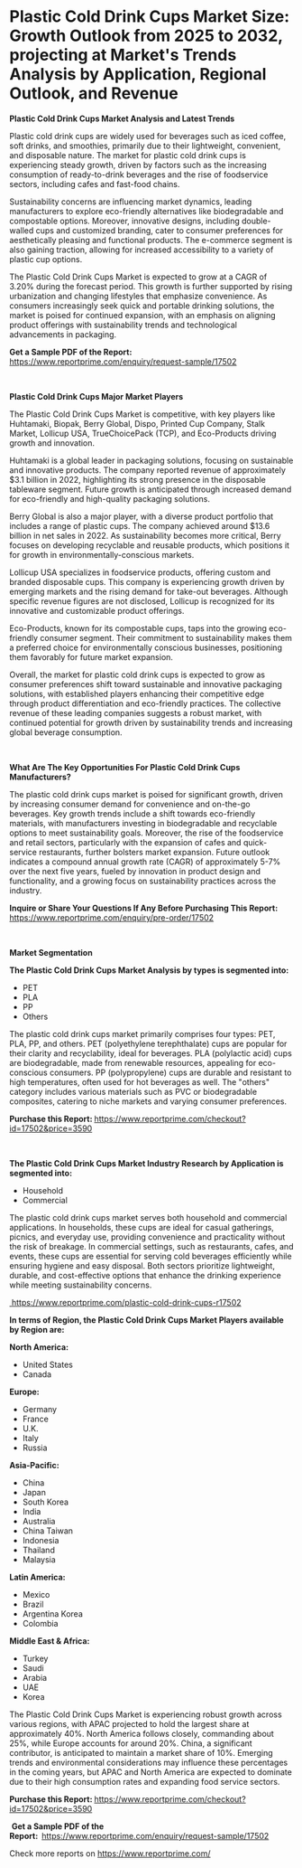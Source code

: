 <p><h1>Plastic Cold Drink Cups Market Size: Growth Outlook from 2025 to 2032, projecting at Market's Trends Analysis by Application, Regional Outlook, and Revenue</h1></p><p><strong>Plastic Cold Drink Cups Market Analysis and Latest Trends</strong></p>
<p><p>Plastic cold drink cups are widely used for beverages such as iced coffee, soft drinks, and smoothies, primarily due to their lightweight, convenient, and disposable nature. The market for plastic cold drink cups is experiencing steady growth, driven by factors such as the increasing consumption of ready-to-drink beverages and the rise of foodservice sectors, including cafes and fast-food chains. </p><p>Sustainability concerns are influencing market dynamics, leading manufacturers to explore eco-friendly alternatives like biodegradable and compostable options. Moreover, innovative designs, including double-walled cups and customized branding, cater to consumer preferences for aesthetically pleasing and functional products. The e-commerce segment is also gaining traction, allowing for increased accessibility to a variety of plastic cup options.</p><p>The Plastic Cold Drink Cups Market is expected to grow at a CAGR of 3.20% during the forecast period. This growth is further supported by rising urbanization and changing lifestyles that emphasize convenience. As consumers increasingly seek quick and portable drinking solutions, the market is poised for continued expansion, with an emphasis on aligning product offerings with sustainability trends and technological advancements in packaging.</p></p>
<p><strong>Get a Sample PDF of the Report:&nbsp;</strong> <a href="https://www.reportprime.com/enquiry/request-sample/17502?utm_campaign=3309&utm_medium=2&utm_source=Github&utm_content=ia&utm_term=18032025&utm_id=plastic-cold-drink-cups">https://www.reportprime.com/enquiry/request-sample/17502</a></p>
<p>&nbsp;</p>
<p><strong>Plastic Cold Drink Cups Major Market Players</strong></p>
<p><p>The Plastic Cold Drink Cups Market is competitive, with key players like Huhtamaki, Biopak, Berry Global, Dispo, Printed Cup Company, Stalk Market, Lollicup USA, TrueChoicePack (TCP), and Eco-Products driving growth and innovation.</p><p>Huhtamaki is a global leader in packaging solutions, focusing on sustainable and innovative products. The company reported revenue of approximately $3.1 billion in 2022, highlighting its strong presence in the disposable tableware segment. Future growth is anticipated through increased demand for eco-friendly and high-quality packaging solutions.</p><p>Berry Global is also a major player, with a diverse product portfolio that includes a range of plastic cups. The company achieved around $13.6 billion in net sales in 2022. As sustainability becomes more critical, Berry focuses on developing recyclable and reusable products, which positions it for growth in environmentally-conscious markets.</p><p>Lollicup USA specializes in foodservice products, offering custom and branded disposable cups. This company is experiencing growth driven by emerging markets and the rising demand for take-out beverages. Although specific revenue figures are not disclosed, Lollicup is recognized for its innovative and customizable product offerings.</p><p>Eco-Products, known for its compostable cups, taps into the growing eco-friendly consumer segment. Their commitment to sustainability makes them a preferred choice for environmentally conscious businesses, positioning them favorably for future market expansion.</p><p>Overall, the market for plastic cold drink cups is expected to grow as consumer preferences shift toward sustainable and innovative packaging solutions, with established players enhancing their competitive edge through product differentiation and eco-friendly practices. The collective revenue of these leading companies suggests a robust market, with continued potential for growth driven by sustainability trends and increasing global beverage consumption.</p></p>
<p>&nbsp;</p>
<p><strong>What Are The Key Opportunities For Plastic Cold Drink Cups Manufacturers?</strong></p>
<p><p>The plastic cold drink cups market is poised for significant growth, driven by increasing consumer demand for convenience and on-the-go beverages. Key growth trends include a shift towards eco-friendly materials, with manufacturers investing in biodegradable and recyclable options to meet sustainability goals. Moreover, the rise of the foodservice and retail sectors, particularly with the expansion of cafes and quick-service restaurants, further bolsters market expansion. Future outlook indicates a compound annual growth rate (CAGR) of approximately 5-7% over the next five years, fueled by innovation in product design and functionality, and a growing focus on sustainability practices across the industry.</p></p>
<p><strong>Inquire or Share Your Questions If Any Before Purchasing This Report:</strong> <a href="https://www.reportprime.com/enquiry/pre-order/17502?utm_campaign=3309&utm_medium=2&utm_source=Github&utm_content=ia&utm_term=18032025&utm_id=plastic-cold-drink-cups">https://www.reportprime.com/enquiry/pre-order/17502</a></p>
<p>&nbsp;</p>
<p><strong>Market Segmentation</strong></p>
<p><strong>The Plastic Cold Drink Cups Market Analysis by types is segmented into:</strong></p>
<p><ul><li>PET</li><li>PLA</li><li>PP</li><li>Others</li></ul></p>
<p><p>The plastic cold drink cups market primarily comprises four types: PET, PLA, PP, and others. PET (polyethylene terephthalate) cups are popular for their clarity and recyclability, ideal for beverages. PLA (polylactic acid) cups are biodegradable, made from renewable resources, appealing for eco-conscious consumers. PP (polypropylene) cups are durable and resistant to high temperatures, often used for hot beverages as well. The "others" category includes various materials such as PVC or biodegradable composites, catering to niche markets and varying consumer preferences.</p></p>
<p><strong>Purchase this Report:&nbsp;</strong><a href="https://www.reportprime.com/checkout?id=17502&price=3590&utm_campaign=3309&utm_medium=2&utm_source=Github&utm_content=ia&utm_term=18032025&utm_id=plastic-cold-drink-cups">https://www.reportprime.com/checkout?id=17502&price=3590</a></p>
<p>&nbsp;</p>
<p><strong>The Plastic Cold Drink Cups Market Industry Research by Application is segmented into:</strong></p>
<p><ul><li>Household</li><li>Commercial</li></ul></p>
<p><p>The plastic cold drink cups market serves both household and commercial applications. In households, these cups are ideal for casual gatherings, picnics, and everyday use, providing convenience and practicality without the risk of breakage. In commercial settings, such as restaurants, cafes, and events, these cups are essential for serving cold beverages efficiently while ensuring hygiene and easy disposal. Both sectors prioritize lightweight, durable, and cost-effective options that enhance the drinking experience while meeting sustainability concerns.</p></p>
<p><a href="https://www.reportprime.com/plastic-cold-drink-cups-r17502?utm_campaign=3309&utm_medium=2&utm_source=Github&utm_content=ia&utm_term=18032025&utm_id=plastic-cold-drink-cups">&nbsp;https://www.reportprime.com/plastic-cold-drink-cups-r17502</a></p>
<p><strong>In terms of Region, the Plastic Cold Drink Cups Market Players available by Region are:</strong></p>
<p>
    <p> <strong> North America: </strong>
        <ul>
            <li>United States</li>
            <li>Canada</li>
        </ul>
        </p> 
    <p> <strong> Europe: </strong>
        <ul>
            <li>Germany</li>
            <li>France</li>
            <li>U.K.</li>
            <li>Italy</li>
            <li>Russia</li>
        </ul>
        </p> 
    <p> <strong> Asia-Pacific: </strong>
        <ul>
            <li>China</li>
            <li>Japan</li>
            <li>South Korea</li>
            <li>India</li>
            <li>Australia</li>
            <li>China Taiwan</li>
            <li>Indonesia</li>
            <li>Thailand</li>
            <li>Malaysia</li>
        </ul>
        </p> 
    <p> <strong> Latin America: </strong>
        <ul>
            <li>Mexico</li>
            <li>Brazil</li>
            <li>Argentina Korea</li>
            <li>Colombia</li>
        </ul>
        </p> 
    <p> <strong> Middle East & Africa: </strong>
        <ul>
            <li>Turkey</li>
            <li>Saudi</li>
            <li>Arabia</li>
            <li>UAE</li>
            <li>Korea</li>
        </ul>
    </p>
    </p>
<p><p>The Plastic Cold Drink Cups Market is experiencing robust growth across various regions, with APAC projected to hold the largest share at approximately 40%. North America follows closely, commanding about 25%, while Europe accounts for around 20%. China, a significant contributor, is anticipated to maintain a market share of 10%. Emerging trends and environmental considerations may influence these percentages in the coming years, but APAC and North America are expected to dominate due to their high consumption rates and expanding food service sectors.</p></p>
<p><strong>Purchase this Report: </strong><a href="https://www.reportprime.com/checkout?id=17502&price=3590&utm_campaign=3309&utm_medium=2&utm_source=Github&utm_content=ia&utm_term=18032025&utm_id=plastic-cold-drink-cups">https://www.reportprime.com/checkout?id=17502&price=3590</a></p>
<p>&nbsp;<strong>Get a Sample PDF of the Report:&nbsp;&nbsp;</strong><a href="https://www.reportprime.com/enquiry/request-sample/17502?utm_campaign=3309&utm_medium=2&utm_source=Github&utm_content=ia&utm_term=18032025&utm_id=plastic-cold-drink-cups">https://www.reportprime.com/enquiry/request-sample/17502</a></p>
<p><strong></strong></p>
<p>Check more reports on <a href="https://www.reportprime.com/?utm_campaign=3309&utm_medium=2&utm_source=Github&utm_content=ia&utm_term=18032025&utm_id=plastic-cold-drink-cups">https://www.reportprime.com/</a></p>